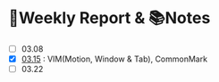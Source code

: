 :calendar:Weekly Report \& :books:Notes
======================

- [ ] 03.08
- [x] [03.15](https://github.com/TinusgragLin/summary/blob/master/WeeklyNote-w3.15.md) : VIM(Motion, Window \& Tab), CommonMark
- [ ] 03.22
